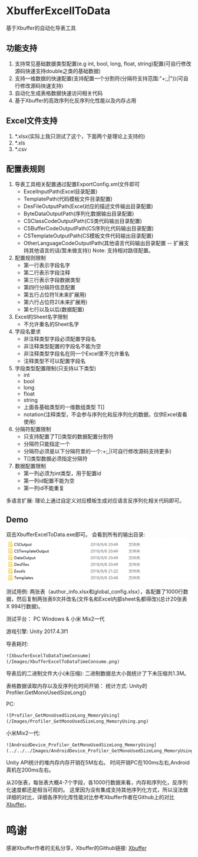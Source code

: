 # XbufferExcellToData
基于Xbuffer的自动化导表工具

## 功能支持
1. 支持常见基础数据类型配置(e.g int, bool, long, float, string)配置(可自行修改源码快速支持double之类的基础数据)
2. 支持一维数据的快速配置(支持配置一个分割符(分隔符支持范围:"+;,|"))(可自行修改源码快速支持)
3. 自动化生成表格数据快速访问相关代码
4. 基于Xbuffer的高效序列化反序列化性能以及内存占用

## Excel文件支持
1. *.xlsx(实际上我只测试了这个，下面两个是理论上支持的)
2. *.xls
3. *.csv

## 配置表规则
1. 导表工具相关配置通过配置ExportConfig.xml文件即可
    - ExcelInputPath(Excel目录配置)
    - TemplatePath(代码模板文件目录配置)
    - DesFileOutputPath(Excel对应的描述文件输出目录配置)
    - ByteDataOutputPath(序列化数据输出目录配置)
    - CSClassCodeOutputPath(CS类代码输出目录配置)
    - CSBufferCodeOutputPath(CS序列化代码输出目录配置)
    - CSTemplateOutputPath(CS模板文件代码输出目录配置)
    - OtherLanguageCodeOutputPath(其他语言代码输出目录配置 -- 扩展支持其他语言的话(暂未做支持))
    Note:
    支持相对路径配置。
2. 配置规则限制
    - 第一行表示字段名字
    - 第二行表示字段注释
    - 第三行表示字段数据类型
    - 第四行分隔符信息配置
    - 第五行占位符1(未来扩展用)
    - 第六行占位符2(未来扩展用)
    - 第七行以及以后(数据配置)
3. Excel的Sheet名字限制
    - 不允许重名的Sheet名字
4. 字段名要求
    - 非注释类型字段必须配置字段名
    - 非注释类型配置的字段名不能为空
    - 非注释类型字段名在同一个Excel里不允许重名
    - 注释类型不可以配置字段名
5. 字段类型配置限制(只支持以下类型)
    - int
    - bool
    - long
    - float
    - string
    - 上面各基础类型的一维数组类型 T[]
    - notation(注释类型，不会参与序列化和反序列化的数据，仅供Excel查看使用)
6. 分隔符配置限制
    - 只支持配置了T[]类型的数据配置分割符
    - 分隔符只能指定一个
    - 分隔符必须是以下分隔符里的一个:+;,|(可自行修改源码支持更多)
    - T[]类型数据必须指定分隔符 
7. 数据配置限制
    - 第一列必须为int类型，用于配置id
    - 第一列id配置不能为空
    - 第一列id不能重复

多语言扩展:
理论上通过自定义对应模板生成对应语言反序列化相关代码即可。

## Demo
双击XbufferExcelToData.exe即可。
会看到所有的输出目录:
![FilesFolderStructure](/Images/FilesFolderStructure.png)

测试用例:
	两张表（author_info.xlsx和global_config.xlsx），各配置了1000行数据，然后复制两张表9次并改名(文件名和Excel内部sheet名都得改)(总计20张表 X 994行数据)。

测试平台：
	PC Windows & 小米 Mix2一代

游戏引擎:
	Unity 2017.4.3f1

导表耗时:

	![XbuuferExcelToDataTimeConsume](/Images/XbufferExcelToDataTimeConsume.png)

导表后的二进制文件大小(未压缩):
	二进制数据总大小我统计了下未压缩共1.3M。

表格数据读取内存以及反序列化时间开销：
	统计方式:
		Unity的Profiler.GetMonoUsedSizeLong()

PC:

	![Profiler_GetMonoUsedSizeLong_MemoryUsing](/Images/Profiler_GetMonoUsedSizeLong_MemoryUsing.png)

小米Mix2一代:

	![AndroidDevice_Profiler_GetMonoUsedSizeLong_MemoryUsing](../../../Images/AndroidDevice_Profiler_GetMonoUsedSizeLong_MemoryUsing.png)

Unity API统计的堆内存内存开销在5M左右。
时间开销PC在100ms左右,Android真机在200ms左右。

从20张表，每张表大概4-7个字段，各1000行数据来看，内存和序列化，反序列化速度都还是相当可观的。
这里因为没有集成支持其他序列化方式，所以没法做详细的对比，详细各序列化库性能对比参考Xbuffer作者在Github上的对比[Xbuffer](https://github.com/CodeZeg/xbuffer)。

# 鸣谢
感谢Xbuffer作者的无私分享，Xbuffer的Github链接:
[Xbuffer](https://github.com/CodeZeg/xbuffer)